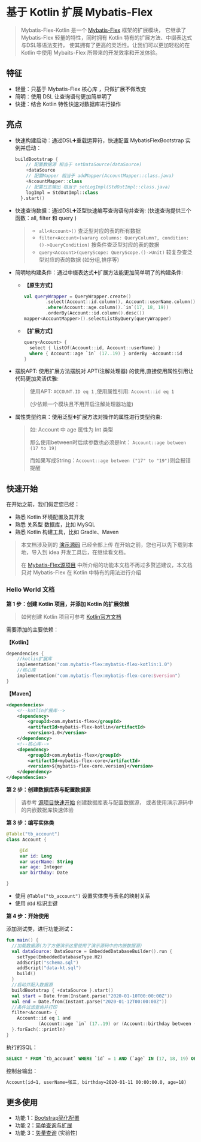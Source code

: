 # 基于 Kotlin 扩展 Mybatis-Flex

> Mybatis-Flex-Kotlin 是一个 [Mybatis-Flex](https://mybatis-flex.com) 框架的扩展模块，
> 它继承了 Mybatis-Flex 轻量的特性，同时拥有 Kotlin 特有的扩展方法、中缀表达式与DSL等语法支持，
> 使其拥有了更高的灵活性。让我们可以更加轻松的在 Kotlin 中使用 Mybaits-Flex 所带来的开发效率和开发体验。

## 特征

- 轻量：只基于 Mybatis-Flex 核心库 ，只做扩展不做改变
- 简明：使用 DSL 让查询语句更加简单明了
- 快捷：结合 Kotlin 特性快速对数据库进行操作

## 亮点

- 快速构建启动：通过DSL➕重载运算符，快速配置 MybatisFlexBootstrap 实例并启动：
    ```kotlin
    buildBootstrap {
        // 配置数据源 相当于 setDataSource(dataSource)
        +dataSource
        // 配置Mapper 相当于 addMapper(AccountMapper::class.java)
        +AccountMapper::class
        // 配置日志输出 相当于 setLogImpl(StdOutImpl::class.java)
        logImpl = StdOutImpl::class
      }.start()
    ```
- 快速查询数据：通过DSL➕泛型快速编写查询语句并查询:  (快速查询提供三个函数：all, filter 和 query )
  >- `all<Account>()` 查泛型对应的表的所有数据
  >- `filter<Account>(vararg columns: QueryColumn?, condition: ()->QueryCondition)` 按条件查泛型对应的表的数据
  >- `query<Account>(queryScope: QueryScope.()->Unit)` 较复杂查泛型对应的表的数据 (如分组,排序等)
- 简明地构建条件：通过中缀表达式➕扩展方法能更加简单明了的构建条件:

  * **【原生方式】**
    ```kotlin
    val queryWrapper = QueryWrapper.create()
            .select(Account::id.column(), Account::userName.column())
            .where(Account::age.column().`in`(17, 18, 19))
            .orderBy(Account::id.column().desc())
    mapper<AccountMapper>().selectListByQuery(queryWrapper)
    ```
    
  * **【扩展方式】**
    ```kotlin
    query<Account> {
      select { listOf(Account::id, Account::userName) }
      where { Account::age `in` (17..19) } orderBy -Account::id
    }
    ```
    
- 摆脱APT: 使用扩展方法摆脱对 APT(注解处理器) 的使用,直接使用属性引用让代码更加灵活优雅:
  >  使用APT: `ACCOUNT.ID eq 1` ,使用属性引用: `Account::id eq 1`
  > 
  >  (少依赖一个模块且不用开启注解处理器功能)
- 属性类型约束：使用泛型➕扩展方法对操作的属性进行类型约束:
  > 如: Account 中 age 属性为 Int 类型
  > 
  > 那么使用between时后续参数也必须是Int： `Account::age between (17 to 19)` 
  > 
  > 而如果写成String：`Account::age between ("17" to "19")`则会报错提醒


## 快速开始

在开始之前，我们假定您已经：

- 熟悉 Kotlin 环境配置及其开发
- 熟悉 关系型 数据库，比如 MySQL
- 熟悉 Kotlin 构建工具，比如 Gradle、Maven

> 本文档涉及到的 [演示源码](https://gitee.com/mybatis-flex/mybatis-flex-kotlin/tree/main/src/test/kotlin/com/mybatisflex/kotlin/test) 已经全部上传
> 在开始之前，您也可以先下载到本地，导入到 idea 开发工具后，在继续看文档。
>
> 在 [Mybatis-Flex源项目](https://mybatis-flex.com) 中所介绍的功能本文档不再过多赘述建议，本文档只对 Mybatis-Flex 在 Kotlin 中特有的用法进行介绍

### Hello World 文档

**第 1 步：创建 Kotlin 项目，并添加 Kotlin 的扩展依赖**

>如何创建 Kotlin 项目可参考 [Kotlin官方文档](https://www.kotlincn.net/docs/tutorials/jvm-get-started.html)

需要添加的主要依赖：

**【Kotlin】**
```kotlin
dependencies {
    //kotlin扩展库
    implementation("com.mybatis-flex:mybatis-flex-kotlin:1.0")
    //核心库
    implementation("com.mybatis-flex:mybatis-flex-core:$version")
}
```

**【Maven】**

```xml
<dependencies>
    <!--kotlin扩展库-->
    <dependency>
        <groupId>com.mybatis-flex</groupId>
        <artifactId>mybatis-flex-kotlin</artifactId>
        <version>1.0</version>
    </dependency>
    <!--核心库-->
    <dependency>
        <groupId>com.mybatis-flex</groupId>
        <artifactId>mybatis-flex-core</artifactId>
        <version>${mybatis-flex-core.version}</version>
    </dependency>
</dependencies>
```

**第 2 步：创建数据库表与配置数据源**

> 请参考 [源项目快速开始](https://mybatis-flex.com/zh/intro/getting-started.html) 创建数据库表与配置数据源，
> 或者使用演示源码中的内嵌数据库快速体验

**第 3 步：编写实体类**

```kotlin
@Table("tb_account")
class Account {

     @Id
     var id: Long
     var userName: String
     var age: Integer
     var birthday: Date

}
```

- 使用 `@Table("tb_account")` 设置实体类与表名的映射关系
- 使用 `@Id` 标识主键

**第 4 步：开始使用**

添加测试类，进行功能测试：

```kotlin
fun main() {
  //加载数据源(为了方便演示这里使用了演示源码中的内嵌数据源)
  val dataSource: DataSource = EmbeddedDatabaseBuilder().run {
    setType(EmbeddedDatabaseType.H2)
    addScript("schema.sql")
    addScript("data-kt.sql")
    build()
  }
  //启动并配入数据源
  buildBootstrap { +dataSource }.start()
  val start = Date.from(Instant.parse("2020-01-10T00:00:00Z"))
  val end = Date.from(Instant.parse("2020-01-12T00:00:00Z"))
  //条件过滤查询并打印
  filter<Account> {
    Account::id eq 1 and
            (Account::age `in` (17..19) or (Account::birthday between (start to end)))
  }.forEach(::println)
}
```
执行的SQL：
```sql
SELECT * FROM `tb_account` WHERE `id` = 1 AND (`age` IN (17, 18, 19) OR `birthday` BETWEEN  '2020-01-10 08:00:00' AND '2020-01-12 08:00:00' )
```
控制台输出：

```txt
Account(id=1, userName=张三, birthday=2020-01-11 00:00:00.0, age=18)
```

## 更多使用

- 功能 1：[Bootstrap简化配置](docs/bootstrapExt.md)
- 功能 2：[简单查询与扩展]()
- 功能 3：[矢量查询](docs/vecSimple.md) (实验性)

[comment]: <> (###### TODO ...)
